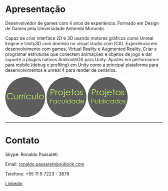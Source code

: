# [](#header-1)Apresentação

Desenvolvedor de games com 4 anos de experiência. Formado em Design de Games pela Universidade Anhembi Morumbi.

Capaz de criar interface 2D e 3D usando motores gráficos como Unreal Engine e  Unity3D com domínio no visual studio com (C#). Experiência em desenvolvimento com games, Virtual Reality e Augmented Reality. Criar e programar estruturas que conectem animações e objetos de jogo e dar suporte a plugins nativos Android/iOS para Unity. Ajustes em performance para mobile (debug e profiling) em Unity como a principal plataforma para desenvolvimentos e unreal 4 para render de cenários.

[![](https://raw.githubusercontent.com/rpassareti/rpassareti.github.io/master/bts/bt_curriculo_128.png)](curriculo)      [![](https://raw.githubusercontent.com/rpassareti/rpassareti.github.io/master/bts/bt_projetosfacul_128.png)](projfacul)
[![](https://raw.githubusercontent.com/rpassareti/rpassareti.github.io/master/bts/bt_projetospubl_128.png)](projpubl)

* * *

# [](#header-2)Contato 

Skype: Ronaldo Passareti

Email: ronaldo.passareti@outlook.com

Telefone: +55 11 9 7223 - 3878

[Linkedin](https://br.linkedin.com/in/ronaldo-passareti-615269109)
